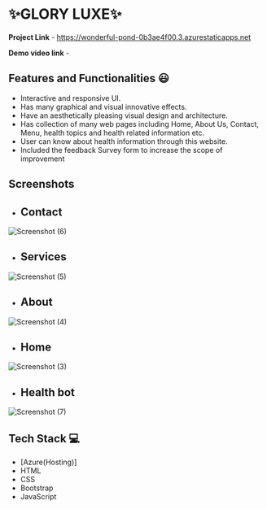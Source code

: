 # ✨GLORY LUXE✨
**Project Link** - https://wonderful-pond-0b3ae4f00.3.azurestaticapps.net

**Demo video link** -


## Features and Functionalities 😃

- Interactive and responsive UI.
- Has many graphical and visual innovative effects.
- Have an aesthetically pleasing visual design and architecture.
- Has collection of many web pages including Home, About Us, Contact, Menu, health topics and health related information etc.
- User can know about health information through this website.
- Included the feedback Survey form to increase the scope of improvement 

## Screenshots

 
- ## Contact
 
 ![Screenshot (6)](https://github.com/BasaAnusha/project/assets/113752183/74babf9f-86b5-4c20-8dac-d7d09a741ce3)
 
- ## Services

 ![Screenshot (5)](https://github.com/BasaAnusha/project/assets/113752183/7bc219ff-cc4f-4535-b262-081fcdff482d)

- ## About

![Screenshot (4)](https://github.com/BasaAnusha/project/assets/113752183/0e1590c8-4054-448c-b309-4214c21c55e3)

- ## Home

![Screenshot (3)](https://github.com/BasaAnusha/project/assets/113752183/e1b03354-56ed-4d20-adf7-16ec66cad163)

- ## Health bot


![Screenshot (7)](https://github.com/BasaAnusha/project/assets/113752183/9278f443-bb2b-46db-a05d-84ca5e51fe6e)


## Tech Stack 💻

- [Azure(Hosting)]
- HTML
- CSS
- Bootstrap
- JavaScript
